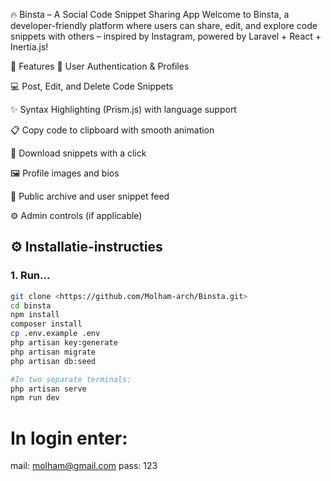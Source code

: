 🔥 Binsta – A Social Code Snippet Sharing App
Welcome to Binsta, a developer-friendly platform where users can share, edit, and explore code snippets with others – inspired by Instagram, powered by Laravel + React + Inertia.js!


🚀 Features
🧑 User Authentication & Profiles

💻 Post, Edit, and Delete Code Snippets

✨ Syntax Highlighting (Prism.js) with language support

📋 Copy code to clipboard with smooth animation

💾 Download snippets with a click

🖼️ Profile images and bios

📂 Public archive and user snippet feed

⚙️ Admin controls (if applicable)




## ⚙️ Installatie-instructies

### 1. Run...

```bash
git clone <https://github.com/Molham-arch/Binsta.git>
cd binsta
npm install
composer install
cp .env.example .env
php artisan key:generate
php artisan migrate
php artisan db:seed

#In two separate terminals:
php artisan serve
npm run dev


```
# In login enter:
mail: molham@gmail.com
pass: 123
